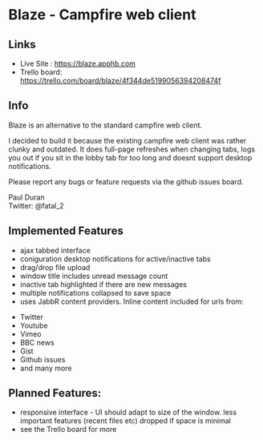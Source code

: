 Blaze - Campfire web client 
===========================
Links
------
* Live Site : https://blaze.apphb.com
* Trello board: https://trello.com/board/blaze/4f344de5199056394208474f

Info
----
Blaze is an alternative to the standard campfire web client.

I decided to build it because the existing campfire web client was rather clunky and outdated. It does full-page refreshes when changing tabs, logs you out if you sit in the lobby tab for too long and doesnt support desktop notifications.

Please report any bugs or feature requests via the github issues board.

Paul Duran   
Twitter: @fatal_2


Implemented Features
--------------------
* ajax tabbed interface
* coniguration desktop notifications for active/inactive tabs
* drag/drop file upload
* window title includes unread message count
* inactive tab highlighted if there are new messages
* multiple notifications collapsed to save space 
* uses JabbR content providers. Inline content included for urls from:
 - Twitter
 - Youtube
 - Vimeo
 - BBC news
 - Gist
 - Github issues
 - and many more

Planned Features:
-----------------
* responsive interface - UI should adapt to size of the window. less important features (recent files etc) dropped if space is minimal
* see the Trello board for more 
